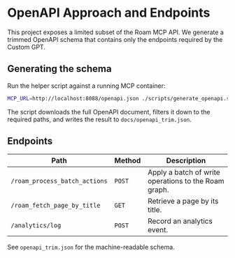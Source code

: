 # OpenAPI Approach and Endpoints

This project exposes a limited subset of the Roam MCP API. We generate a trimmed OpenAPI schema that contains only the endpoints required by the Custom GPT.

## Generating the schema

Run the helper script against a running MCP container:

```bash
MCP_URL=http://localhost:8088/openapi.json ./scripts/generate_openapi.sh
```

The script downloads the full OpenAPI document, filters it down to the required paths, and writes the result to `docs/openapi_trim.json`.

## Endpoints

| Path | Method | Description |
|------|--------|-------------|
| `/roam_process_batch_actions` | `POST` | Apply a batch of write operations to the Roam graph. |
| `/roam_fetch_page_by_title` | `GET`  | Retrieve a page by its title. |
| `/analytics/log`            | `POST` | Record an analytics event. |

See `openapi_trim.json` for the machine-readable schema.
